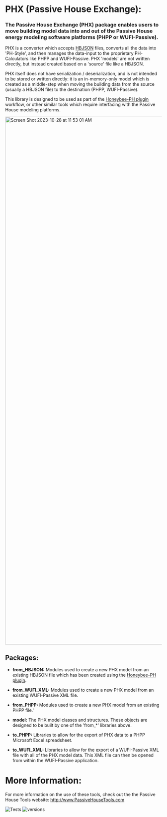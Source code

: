 # PHX (Passive House Exchange):

### The Passive House Exchange (PHX) package enables users to move building model data into and out of the Passive House energy modeling software platforms (PHPP or WUFI-Passive).

PHX is a converter which accepts [HBJSON](https://github.com/ladybug-tools/honeybee-schema/wiki) files, converts all the data into 'PH-Style', and then manages the data-input to the proprietary PH-Calculators like PHPP and WUFI-Passive. PHX 'models' are not written directly, but instead created based on a 'source' file like a HBJSON.

PHX itself does not have serialization / deserialization, and is not intended to be stored or written directly: it is an in-memory-only model which is created as a middle-step when moving the building data from the source (usually a HBJSON file) to the destination (PHPP, WUFI-Passive).

This library is designed to be used as part of the [Honeybee-PH plugin](https://github.com/PH-Tools/honeybee_ph) workflow, or other similar tools which require interfacing with the Passive House modeling platforms.

<img width="1692" alt="Screen Shot 2023-10-28 at 11 53 01 AM" src="https://github.com/PH-Tools/PHX/assets/69652712/03ff5cfa-4a81-4077-b475-e35b39190640">

## Packages:

- **from_HBJSON:** Modules used to create a new PHX model from an existing HBJSON file which has been created using the [Honeybee-PH plugin](https://github.com/PH-Tools/honeybee_ph).

- **from_WUFI_XML:** Modules used to create a new PHX model from an existing WUFI-Passive XML file.

- **from_PHPP:** Modules used to create a new PHX model from an existing PHPP file.'

- **model:** The PHX model classes and structures. These objects are designed to be built by one of the 'from\_\*' libraries above.

- **to_PHPP:** Libraries to allow for the export of PHX data to a PHPP Microsoft Excel spreadsheet.

- **to_WUFI_XML:** Libraries to allow for the export of a WUFI-Passive XML file with all of the PHX model data. This XML file can then be opened from within the WUFI-Passive application.

# More Information:

For more information on the use of these tools, check out the the Passive House Tools website:
http://www.PassiveHouseTools.com

![Tests](https://github.com/PH-Tools/PHX/actions/workflows/ci.yaml/badge.svg)
![versions](https://img.shields.io/pypi/pyversions/pybadges.svg)
